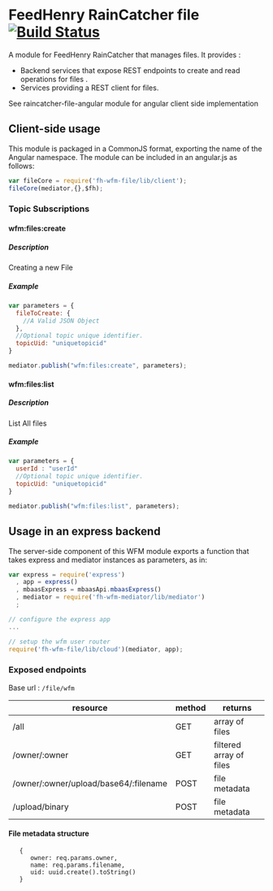 # FeedHenry RainCatcher file [![Build Status](https://travis-ci.org/feedhenry-raincatcher/raincatcher-file.png)](https://travis-ci.org/feedhenry-raincatcher/raincatcher-file)

A module for FeedHenry RainCatcher that manages files. It provides :
- Backend services that expose REST endpoints to create and read operations for files .
- Services providing a REST client for files.

See raincatcher-file-angular module for angular client side implementation

## Client-side usage

This module is packaged in a CommonJS format, exporting the name of the Angular namespace.
The module can be included in an angular.js as follows:

```javascript
var fileCore = require('fh-wfm-file/lib/client');
fileCore(mediator,{},$fh);
```

### Topic Subscriptions

#### wfm:files:create

##### Description

Creating a new File

##### Example


```javascript
var parameters = {
  fileToCreate: {
    //A Valid JSON Object
  },
  //Optional topic unique identifier.
  topicUid: "uniquetopicid"
}

mediator.publish("wfm:files:create", parameters);
```

#### wfm:files:list
##### Description

List All files

##### Example

```javascript
var parameters = {
  userId : "userId"
  //Optional topic unique identifier.
  topicUid: "uniquetopicid"
}

mediator.publish("wfm:files:list", parameters);
```


## Usage in an express backend

The server-side component of this WFM module exports a function that takes express and mediator instances as parameters, as in:

```javascript
var express = require('express')
  , app = express()
  , mbaasExpress = mbaasApi.mbaasExpress()
  , mediator = require('fh-wfm-mediator/lib/mediator')
  ;

// configure the express app
...

// setup the wfm user router
require('fh-wfm-file/lib/cloud')(mediator, app);

```

### Exposed endpoints

Base url : `/file/wfm`

| resource | method | returns |
| -------- | ------ | ------- |
| /all | GET | array of files |
| /owner/:owner | GET | filtered array of files |
| /owner/:owner/upload/base64/:filename | POST | file metadata |
| /upload/binary | POST | file metadata  |


#### File metadata structure

```
   {
      owner: req.params.owner,
      name: req.params.filename,
      uid: uuid.create().toString()
   }

```
